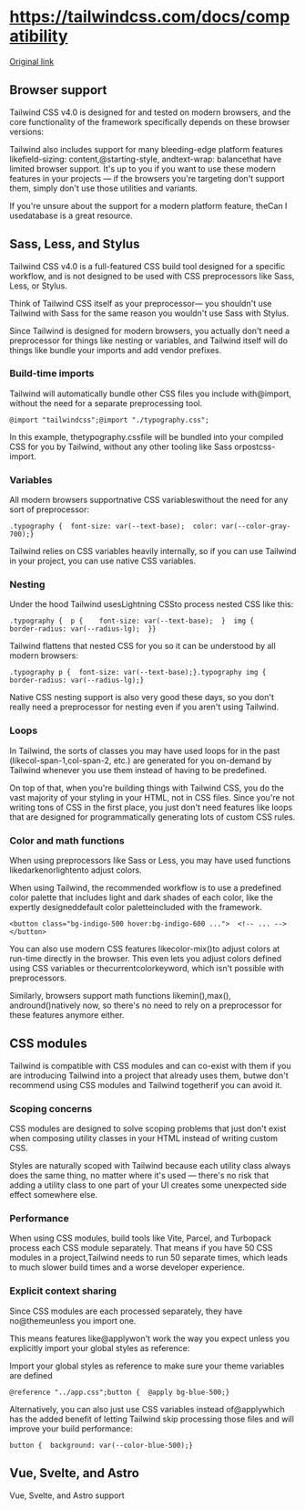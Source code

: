# https://tailwindcss.com/docs/compatibility

[Original link](https://tailwindcss.com/docs/compatibility)

## Browser support

Tailwind CSS v4.0 is designed for and tested on modern browsers, and the core functionality of the framework specifically depends on these browser versions:

Tailwind also includes support for many bleeding-edge platform features likefield-sizing: content,@starting-style, andtext-wrap: balancethat have limited browser support. It's up to you if you want to use these modern features in your projects — if the browsers you're targeting don't support them, simply don't use those utilities and variants.

If you're unsure about the support for a modern platform feature, theCan I usedatabase is a great resource.

## Sass, Less, and Stylus

Tailwind CSS v4.0 is a full-featured CSS build tool designed for a specific workflow, and is not designed to be used with CSS preprocessors like Sass, Less, or Stylus.

Think of Tailwind CSS itself as your preprocessor— you shouldn't use Tailwind with Sass for the same reason you wouldn't use Sass with Stylus.

Since Tailwind is designed for modern browsers, you actually don't need a preprocessor for things like nesting or variables, and Tailwind itself will do things like bundle your imports and add vendor prefixes.

### Build-time imports

Tailwind will automatically bundle other CSS files you include with@import, without the need for a separate preprocessing tool.

```
@import "tailwindcss";@import "./typography.css";
```

In this example, thetypography.cssfile will be bundled into your compiled CSS for you by Tailwind, without any other tooling like Sass orpostcss-import.

### Variables

All modern browsers supportnative CSS variableswithout the need for any sort of preprocessor:

```
.typography {  font-size: var(--text-base);  color: var(--color-gray-700);}
```

Tailwind relies on CSS variables heavily internally, so if you can use Tailwind in your project, you can use native CSS variables.

### Nesting

Under the hood Tailwind usesLightning CSSto process nested CSS like this:

```
.typography {  p {    font-size: var(--text-base);  }  img {    border-radius: var(--radius-lg);  }}
```

Tailwind flattens that nested CSS for you so it can be understood by all modern browsers:

```
.typography p {  font-size: var(--text-base);}.typography img {  border-radius: var(--radius-lg);}
```

Native CSS nesting support is also very good these days, so you don't really need a preprocessor for nesting even if you aren't using Tailwind.

### Loops

In Tailwind, the sorts of classes you may have used loops for in the past (likecol-span-1,col-span-2, etc.) are generated for you on-demand by Tailwind whenever you use them instead of having to be predefined.

On top of that, when you're building things with Tailwind CSS, you do the vast majority of your styling in your HTML, not in CSS files. Since you're not writing tons of CSS in the first place, you just don't need features like loops that are designed for programmatically generating lots of custom CSS rules.

### Color and math functions

When using preprocessors like Sass or Less, you may have used functions likedarkenorlightento adjust colors.

When using Tailwind, the recommended workflow is to use a predefined color palette that includes light and dark shades of each color, like the expertly designeddefault color paletteincluded with the framework.

```
<button class="bg-indigo-500 hover:bg-indigo-600 ...">  <!-- ... --></button>
```

You can also use modern CSS features likecolor-mix()to adjust colors at run-time directly in the browser. This even lets you adjust colors defined using CSS variables or thecurrentcolorkeyword, which isn't possible with preprocessors.

Similarly, browsers support math functions likemin(),max(), andround()natively now, so there's no need to rely on a preprocessor for these features anymore either.

## CSS modules

Tailwind is compatible with CSS modules and can co-exist with them if you are introducing Tailwind into a project that already uses them, butwe don't recommend using CSS modules and Tailwind togetherif you can avoid it.

### Scoping concerns

CSS modules are designed to solve scoping problems that just don't exist when composing utility classes in your HTML instead of writing custom CSS.

Styles are naturally scoped with Tailwind because each utility class always does the same thing, no matter where it's used — there's no risk that adding a utility class to one part of your UI creates some unexpected side effect somewhere else.

### Performance

When using CSS modules, build tools like Vite, Parcel, and Turbopack process each CSS module separately. That means if you have 50 CSS modules in a project,Tailwind needs to run 50 separate times, which leads to much slower build times and a worse developer experience.

### Explicit context sharing

Since CSS modules are each processed separately, they have no@themeunless you import one.

This means features like@applywon't work the way you expect unless you explicitly import your global styles as reference:

Import your global styles as reference to make sure your theme variables are defined

```
@reference "../app.css";button {  @apply bg-blue-500;}
```

Alternatively, you can also just use CSS variables instead of@applywhich has the added benefit of letting Tailwind skip processing those files and will improve your build performance:

```
button {  background: var(--color-blue-500);}
```

## Vue, Svelte, and Astro

Vue, Svelte, and Astro support<style>blocks in component files that behave very much likeCSS modules, which means they are each processed by your build tooling totally separately and have all of the same drawbacks.

If you're using Tailwind with these tools,we recommend avoiding<style>blocks in your componentsand just styling things with utility classes directly in your markup, the way Tailwind is meant to be used.

If you do use<style>blocks, make sure to import your global styles as reference if you want features like@applyto work as expected:

Import your global styles as reference to make sure your theme variables are
  defined

```
<template>  <button><slot /></button></template><style scoped>  @reference "../app.css";  button {    @apply bg-blue-500;  }</style>
```

Or just use your globally defined CSS variables instead of features like@apply, which don't require Tailwind to process your component CSS at all:

```
<template>  <button><slot /></button></template><style scoped>  button {    background-color: var(--color-blue-500);  }</style>
```
